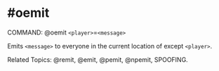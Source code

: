 # #oemit

COMMAND: @oemit `<player>`=`<message>`

Emits `<message>` to everyone in the current location of <player> except
`<player>`.

Related Topics: @remit, @emit, @pemit, @npemit, SPOOFING.
